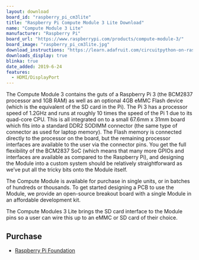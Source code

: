 ```yaml
---
layout: download
board_id: "raspberry_pi_cm3lite"
title: "Raspberry Pi Compute Module 3 Lite Download"
name: "Compute Module 3 Lite"
manufacturer: "Raspberry Pi"
board_url: "https://www.raspberrypi.com/products/compute-module-3/"
board_image: "raspberry_pi_cm3lite.jpg"
download_instructions: "https://learn.adafruit.com/circuitpython-on-raspberrypi-linux/installing-circuitpython-on-raspberry-pi"
downloads_display: true
blinka: true
date_added: 2019-6-24
features:
  - HDMI/DisplayPort
---
```


The Compute Module 3 contains the guts of a Raspberry Pi 3 (the BCM2837 processor and 1GB RAM) as well as an optional 4GB eMMC Flash device (which is the equivalent of the SD card in the Pi). The Pi 3 has a processor speed of 1.2GHz and runs at roughly 10 times the speed of the Pi 1 due to its quad-core CPU. This is all integrated on to a small 67.6mm x 31mm board which fits into a standard DDR2 SODIMM connector (the same type of connector as used for laptop memory). The Flash memory is connected directly to the processor on the board, but the remaining processor interfaces are available to the user via the connector pins. You get the full flexibility of the BCM2837 SoC (which means that many more GPIOs and interfaces are available as compared to the Raspberry Pi), and designing the Module into a custom system should be relatively straightforward as we’ve put all the tricky bits onto the Module itself.

The Compute Module is available for purchase in single units, or in batches of hundreds or thousands. To get started designing a PCB to use the Module, we provide an open-source breakout board with a single Module in an affordable development kit.

The Compute Modules 3 Lite brings the SD card interface to the Module pins so a user can wire this up to an eMMC or SD card of their choice.

## Purchase
* [Raspberry Pi Foundation](https://www.raspberrypi.org/products/compute-module-io-board-v3/)

